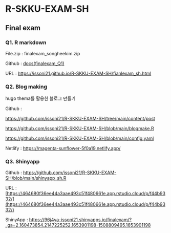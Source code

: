 # R-SKKU-EXAM-SH

## Final exam
### Q1. R markdown
File.zip : finalexam_songheekim.zip

Github : [docs(finalexam_Q1)](https://github.com/issoni21/R-SKKU-EXAM-SH/tree/main/docs)

URL : https://issoni21.github.io/R-SKKU-EXAM-SH/fianlexam_sh.html



### Q2. Blog making
hugo thema를 활용한 블로그 만들기

Github :

https://github.com/issoni21/R-SKKU-EXAM-SH/tree/main/content/post

https://github.com/issoni21/R-SKKU-EXAM-SH/blob/main/blogmake.R

https://github.com/issoni21/R-SKKU-EXAM-SH/blob/main/config.yaml


Netlify : https://magenta-sunflower-5f0a19.netlify.app/



### Q3. Shinyapp

Github : https://github.com/issoni21/R-SKKU-EXAM-SH/blob/main/shinyapp_sh.R

URL : [https://464680f36ee44a3aae493c51f480661e.app.rstudio.cloud/p/f44b9332/](https://464680f36ee44a3aae493c51f480661e.app.rstudio.cloud/p/f44b9332/)

ShinyApp : https://96j4ya-issoni21.shinyapps.io/finalexam/?_ga=2.160473854.2147225252.1653901198-1508809495.1653901198
